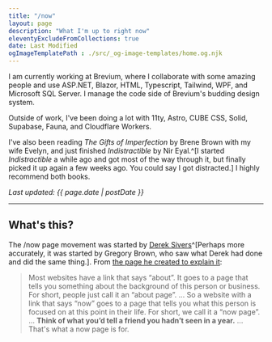 ```yaml
---
title: "/now"
layout: page
description: "What I'm up to right now"
eleventyExcludeFromCollections: true
date: Last Modified
ogImageTemplatePath : ./src/_og-image-templates/home.og.njk
---
```


I am currently working at Brevium, where I collaborate with some amazing people 
and use ASP.NET, Blazor, HTML, Typescript, Tailwind, WPF, and Microsoft SQL Server. I 
manage the code side of Brevium's budding design system.

Outside of work, I've been doing a lot with 11ty, Astro, CUBE CSS, Solid, Supabase, 
Fauna, and Cloudflare Workers. 

I've also been reading _The Gifts of Imperfection_ 
by Brene Brown with my wife Evelyn, and just finished _Indistractible_ by Nir 
Eyal.^[I started _Indistractible_ a while ago and got most of the way through 
it, but finally picked it up again a few weeks ago. You could say I got 
distracted.] I highly recommend both books.

_Last updated: {{ page.date | postDate }}_

<hr/>

## What's this?
The /now page movement was started by [Derek Sivers](https://sive.rs/nowff)^[Perhaps more accurately, it was started by Gregory Brown, who saw what Derek had done and did the same thing.]. From [the page he created to explain it](https://nownownow.com/about):

> Most websites have a link that says “about”. It goes to a page that tells you something about the background of this person or business. For short, people just call it an “about page”.
> ...
> So a website with a link that says “now” goes to a page that tells you what this person is focused on at this point in their life. For short, we call it a “now page”.
> ... **Think of what you’d tell a friend you hadn’t seen in a year.** ... That's what a now page is for.